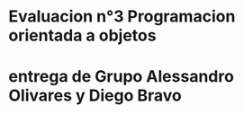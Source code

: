 # Evaluacion n°3 Programacion orientada a objetos
# entrega de Grupo Alessandro Olivares y Diego Bravo
